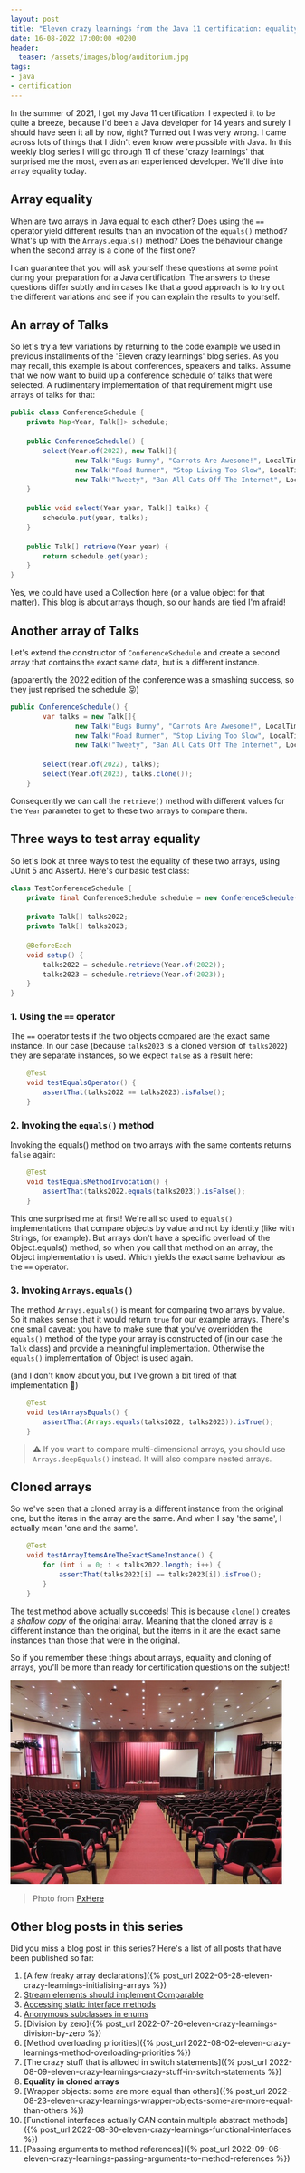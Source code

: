 ```yaml
---
layout: post
title: "Eleven crazy learnings from the Java 11 certification: equality in cloned arrays (8/11)"
date: 16-08-2022 17:00:00 +0200
header:
  teaser: /assets/images/blog/auditorium.jpg
tags: 
- java
- certification
---
```


In the summer of 2021, I got my Java 11 certification. I expected it to be quite a breeze, because I'd been a Java developer for 14 years and surely I should have seen it all by now, right? Turned out I was very wrong. I came across lots of things that I didn't even know were possible with Java. In this weekly blog series I will go through 11 of these 'crazy learnings' that surprised me the most, even as an experienced developer. We'll dive into array equality today.

## Array equality

When are two arrays in Java equal to each other?
Does using the `==` operator yield different results than an invocation of the `equals()` method?
What's up with the `Arrays.equals()` method?
Does the behaviour change when the second array is a clone of the first one?

I can guarantee that you will ask yourself these questions at some point during your preparation for a Java certification.
The answers to these questions differ subtly and in cases like that a good approach is to try out the different variations and see if you can explain the results to yourself.

## An array of Talks

So let's try a few variations by returning to the code example we used in previous installments of the 'Eleven crazy learnings' blog series. 
As you may recall, this example is about conferences, speakers and talks.
Assume that we now want to build up a conference schedule of talks that were selected. 
A rudimentary implementation of that requirement might use arrays of talks for that:

```java
public class ConferenceSchedule {
    private Map<Year, Talk[]> schedule;
    
    public ConferenceSchedule() {
        select(Year.of(2022), new Talk[]{
                new Talk("Bugs Bunny", "Carrots Are Awesome!", LocalTime.of(11, 0)),
                new Talk("Road Runner", "Stop Living Too Slow", LocalTime.of(9, 30)),
                new Talk("Tweety", "Ban All Cats Off The Internet", LocalTime.of(14, 45))});
    }

    public void select(Year year, Talk[] talks) {
        schedule.put(year, talks);
    }

    public Talk[] retrieve(Year year) {
        return schedule.get(year);
    }
}
```

Yes, we could have used a Collection here (or a value object for that matter). 
This blog is about arrays though, so our hands are tied I'm afraid!

## Another array of Talks

Let's extend the constructor of `ConferenceSchedule` and create a second array that contains the exact same data, but is a different instance.

(apparently the 2022 edition of the conference was a smashing success, so they just reprised the schedule 😝)

```java
public ConferenceSchedule() {
        var talks = new Talk[]{
                new Talk("Bugs Bunny", "Carrots Are Awesome!", LocalTime.of(11, 0)),
                new Talk("Road Runner", "Stop Living Too Slow", LocalTime.of(9, 30)),
                new Talk("Tweety", "Ban All Cats Off The Internet", LocalTime.of(14, 45))};
        
        select(Year.of(2022), talks);
        select(Year.of(2023), talks.clone());
    }
```

Consequently we can call the `retrieve()` method with different values for the `Year` parameter to get to these two arrays to compare them.

## Three ways to test array equality

So let's look at three ways to test the equality of these two arrays, using JUnit 5 and AssertJ.
Here's our basic test class:

```java
class TestConferenceSchedule {
    private final ConferenceSchedule schedule = new ConferenceSchedule();

    private Talk[] talks2022;
    private Talk[] talks2023;

    @BeforeEach
    void setup() {
        talks2022 = schedule.retrieve(Year.of(2022));
        talks2023 = schedule.retrieve(Year.of(2023));
    }
}
```

### 1. Using the `==` operator

The `==` operator tests if the two objects compared are the exact same instance.
In our case (because `talks2023` is a cloned version of `talks2022`) they are separate instances, so we expect `false` as a result here:

```java
    @Test
    void testEqualsOperator() {
        assertThat(talks2022 == talks2023).isFalse();
    }
```

### 2. Invoking the `equals()` method

Invoking the equals() method on two arrays with the same contents returns `false` again:

```java
    @Test
    void testEqualsMethodInvocation() {
        assertThat(talks2022.equals(talks2023)).isFalse();
    }
```

This one surprised me at first!
We're all so used to `equals()` implementations that compare objects by value and not by identity (like with Strings, for example).
But arrays don't have a specific overload of the Object.equals() method, so when you call that method on an array, the Object implementation is used. 
Which yields the exact same behaviour as the `==` operator.

### 3. Invoking `Arrays.equals()`

The method `Arrays.equals()` is meant for comparing two arrays by value.
So it makes sense that it would return `true` for our example arrays.
There's one small caveat: you have to make sure that you've overridden the `equals()` method of the type your array is constructed of (in our case the `Talk` class) and provide a meaningful implementation.
Otherwise the `equals()` implementation of Object is used again.

(and I don't know about you, but I've grown a bit tired of that implementation 🙂)

```java
    @Test
    void testArraysEquals() {
        assertThat(Arrays.equals(talks2022, talks2023)).isTrue();
    }
```

> ⚠️ If you want to compare multi-dimensional arrays, you should use `Arrays.deepEquals()` instead. It will also compare nested arrays.

## Cloned arrays

So we've seen that a cloned array is a different instance from the original one, but the items in the array are the same.
And when I say 'the same', I actually mean 'one and the same'.

```java
    @Test
    void testArrayItemsAreTheExactSameInstance() {
        for (int i = 0; i < talks2022.length; i++) {
            assertThat(talks2022[i] == talks2023[i]).isTrue();
        }
    }
```

The test method above actually succeeds!
This is because `clone()` creates a *shallow copy* of the original array.
Meaning that the cloned array is a different instance than the original, but the items in it are the exact same instances than those that were in the original.

So if you remember these things about arrays, equality and cloning of arrays, you'll be more than ready for certification questions on the subject!

![Auditorium](/assets/images/blog/auditorium.jpg)
> Photo from <a href="https://pxhere.com/nl/photo/844533">PxHere</a>

## Other blog posts in this series

Did you miss a blog post in this series? Here's a list of all posts that have been published so far:

1. [A few freaky array declarations]({% post_url 2022-06-28-eleven-crazy-learnings-initialising-arrays %})
2. [Stream elements should implement Comparable](/2022/07/05/eleven-crazy-learnings-stream-elements-comparable.html)
3. [Accessing static interface methods](/2022/07/12/eleven-crazy-learnings-accessing-static-interface-methods.html)
4. [Anonymous subclasses in enums](/2022/07/19/eleven-crazy-learnings-anonymous-subclass-in-enum.html)
5. [Division by zero]({% post_url 2022-07-26-eleven-crazy-learnings-division-by-zero %})
6. [Method overloading priorities]({% post_url 2022-08-02-eleven-crazy-learnings-method-overloading-priorities %})
7. [The crazy stuff that is allowed in switch statements]({% post_url 2022-08-09-eleven-crazy-learnings-crazy-stuff-in-switch-statements %})
8. **Equality in cloned arrays**
9. [Wrapper objects: some are more equal than others]({% post_url 2022-08-23-eleven-crazy-learnings-wrapper-objects-some-are-more-equal-than-others %})
10. [Functional interfaces actually CAN contain multiple abstract methods]({% post_url 2022-08-30-eleven-crazy-learnings-functional-interfaces %})
11. [Passing arguments to method references]({% post_url 2022-09-06-eleven-crazy-learnings-passing-arguments-to-method-references %})